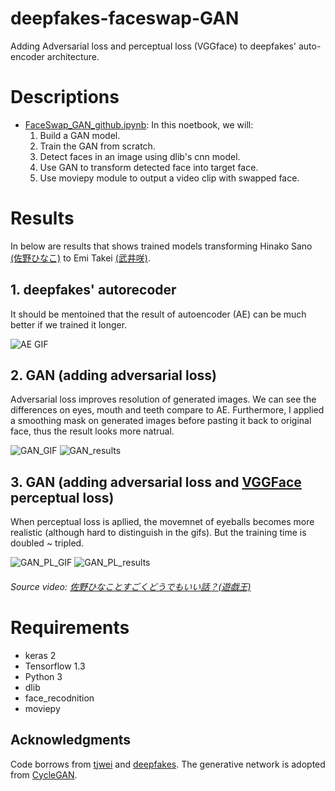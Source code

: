 # deepfakes-faceswap-GAN
Adding Adversarial loss and perceptual loss (VGGface) to deepfakes' auto-encoder architecture.

# Descriptions
* [FaceSwap_GAN_github.ipynb](https://github.com/shaoanlu/faceswap-GAN/blob/master/FaceSwap_GAN_github.ipynb): In this noetbook, we will: 
  1. Build a GAN model. 
  2. Train the GAN from scratch. 
  3. Detect faces in an image using dlib's cnn model. 
  4. Use GAN to transform detected face into target face. 
  5. Use moviepy module to output a video clip with swapped face.

# Results

In below are results that shows trained models transforming Hinako Sano [(佐野ひなこ)](https://ja.wikipedia.org/wiki/%E4%BD%90%E9%87%8E%E3%81%B2%E3%81%AA%E3%81%93) to Emi Takei [(武井咲)](https://ja.wikipedia.org/wiki/%E6%AD%A6%E4%BA%95%E5%92%B2).  

## 1. deepfakes' autorecoder

It should be mentoined that the result of autoencoder (AE) can be much better if we trained it longer.

![AE GIF](https://github.com/shaoanlu/faceswap-GAN/raw/master/gifs/AE_sh_test.gif)

## 2. GAN (adding adversarial loss)

Adversarial loss improves resolution of generated images. We can see the differences on eyes, mouth and teeth compare to AE. Furthermore, I applied a smoothing mask on generated images before pasting it back to original face, thus the result looks more natrual.

![GAN_GIF](https://github.com/shaoanlu/faceswap-GAN/raw/master/gifs/woPL_sh_test3.gif)
![GAN_results](https://github.com/shaoanlu/faceswap-GAN/raw/master/woPL_results.png)

## 3. GAN (adding adversarial loss and [VGGFace](https://github.com/rcmalli/keras-vggface) perceptual loss)

When perceptual loss is apllied, the movemnet of eyeballs becomes more realistic (although hard to distinguish in the gifs). But the training time is doubled ~ tripled.

![GAN_PL_GIF](https://github.com/shaoanlu/faceswap-GAN/raw/master/gifs/PL_sh_test3.gif)
![GAN_PL_results](https://github.com/shaoanlu/faceswap-GAN/raw/master/wPL_results.png)

###### Source video: [佐野ひなことすごくどうでもいい話？(遊戯王)](https://www.youtube.com/watch?v=tzlD1CQvkwU)

# Requirements

* keras 2
* Tensorflow 1.3 
* Python 3
* dlib
* face_recodnition
* moviepy

## Acknowledgments
Code borrows from [tjwei](https://github.com/tjwei/GANotebooks) and [deepfakes](https://github.com/deepfakes/faceswap). The generative network is adopted from [CycleGAN](https://github.com/junyanz/pytorch-CycleGAN-and-pix2pix).
